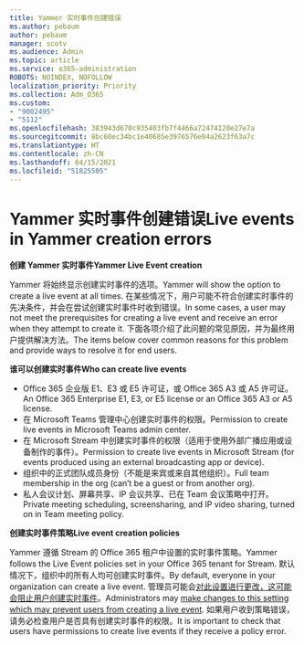 ```yaml
---
title: Yammer 实时事件创建错误
ms.author: pebaum
author: pebaum
manager: scotv
ms.audience: Admin
ms.topic: article
ms.service: o365-administration
ROBOTS: NOINDEX, NOFOLLOW
localization_priority: Priority
ms.collection: Adm_O365
ms.custom:
- "9002495"
- "5112"
ms.openlocfilehash: 383943d670c935403fb7f4466a72474120e27e7a
ms.sourcegitcommit: 8bc60ec34bc1e40685e3976576e04a2623f63a7c
ms.translationtype: HT
ms.contentlocale: zh-CN
ms.lasthandoff: 04/15/2021
ms.locfileid: "51825505"
---
```

# <a name="live-events-in-yammer-creation-errors"></a><span data-ttu-id="c9037-102">Yammer 实时事件创建错误</span><span class="sxs-lookup"><span data-stu-id="c9037-102">Live events in Yammer creation errors</span></span>

<span data-ttu-id="c9037-103">**创建 Yammer 实时事件**</span><span class="sxs-lookup"><span data-stu-id="c9037-103">**Yammer Live Event creation**</span></span>

<span data-ttu-id="c9037-104">Yammer 将始终显示创建实时事件的选项。</span><span class="sxs-lookup"><span data-stu-id="c9037-104">Yammer will show the option to create a live event at all times.</span></span> <span data-ttu-id="c9037-105">在某些情况下，用户可能不符合创建实时事件的先决条件，并会在尝试创建实时事件时收到错误。</span><span class="sxs-lookup"><span data-stu-id="c9037-105">In some cases, a user may not meet the prerequisites for creating a live event and receive an error when they attempt to create it.</span></span> <span data-ttu-id="c9037-106">下面各项介绍了此问题的常见原因，并为最终用户提供解决方法。</span><span class="sxs-lookup"><span data-stu-id="c9037-106">The items below cover common reasons for this problem and provide ways to resolve it for end users.</span></span>

<span data-ttu-id="c9037-107">**谁可以创建实时事件**</span><span class="sxs-lookup"><span data-stu-id="c9037-107">**Who can create live events**</span></span>
- <span data-ttu-id="c9037-108">Office 365 企业版 E1、E3 或 E5 许可证，或 Office 365 A3 或 A5 许可证。</span><span class="sxs-lookup"><span data-stu-id="c9037-108">An Office 365 Enterprise E1, E3, or E5 license or an Office 365 A3 or A5 license.</span></span>
- <span data-ttu-id="c9037-109">在 Microsoft Teams 管理中心创建实时事件的权限。</span><span class="sxs-lookup"><span data-stu-id="c9037-109">Permission to create live events in Microsoft Teams admin center.</span></span>
- <span data-ttu-id="c9037-110">在 Microsoft Stream 中创建实时事件的权限（适用于使用外部广播应用或设备制作的事件）。</span><span class="sxs-lookup"><span data-stu-id="c9037-110">Permission to create live events in Microsoft Stream (for events produced using an external broadcasting app or device).</span></span>
- <span data-ttu-id="c9037-111">组织中的正式团队成员身份（不能是来宾或来自其他组织）。</span><span class="sxs-lookup"><span data-stu-id="c9037-111">Full team membership in the org (can’t be a guest or from another org).</span></span>
- <span data-ttu-id="c9037-112">私人会议计划、屏幕共享、IP 会议共享、已在 Team 会议策略中打开。</span><span class="sxs-lookup"><span data-stu-id="c9037-112">Private meeting scheduling, screensharing, and IP video sharing, turned on in Team meeting policy.</span></span>

<span data-ttu-id="c9037-113">**创建实时事件策略**</span><span class="sxs-lookup"><span data-stu-id="c9037-113">**Live event creation policies**</span></span>

<span data-ttu-id="c9037-114">Yammer 遵循 Stream 的 Office 365 租户中设置的实时事件策略。</span><span class="sxs-lookup"><span data-stu-id="c9037-114">Yammer follows the Live Event policies set in your Office 365 tenant for Stream.</span></span> <span data-ttu-id="c9037-115">默认情况下，组织中的所有人均可创建实时事件。</span><span class="sxs-lookup"><span data-stu-id="c9037-115">By default, everyone in your organization can create a live event.</span></span> <span data-ttu-id="c9037-116">管理员可能会[对此设置进行更改，这可能会阻止用户创建实时事件](https://docs.microsoft.com/stream/live-event-administration#enabling-and-restricting-users-to-creating)。</span><span class="sxs-lookup"><span data-stu-id="c9037-116">Administrators may [make changes to this setting which may prevent users from creating a live event](https://docs.microsoft.com/stream/live-event-administration#enabling-and-restricting-users-to-creating).</span></span> <span data-ttu-id="c9037-117">如果用户收到策略错误，请务必检查用户是否具有创建实时事件的权限。</span><span class="sxs-lookup"><span data-stu-id="c9037-117">It is important to check that users have permissions to create live events if they receive a policy error.</span></span>
